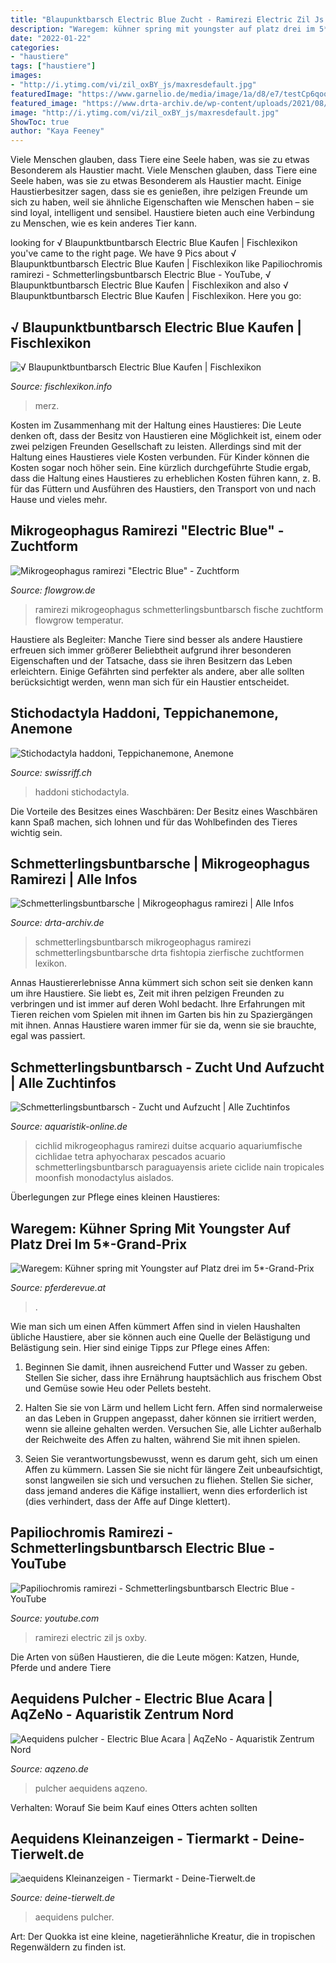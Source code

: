 ```yaml
---
title: "Blaupunktbarsch Electric Blue Zucht - Ramirezi Electric Zil Js Oxby"
description: "Waregem: kühner spring mit youngster auf platz drei im 5*-grand-prix"
date: "2022-01-22"
categories:
- "haustiere"
tags: ["haustiere"]
images:
- "http://i.ytimg.com/vi/zil_oxBY_js/maxresdefault.jpg"
featuredImage: "https://www.garnelio.de/media/image/1a/d8/e7/testCp6qoo3zu6wbk_600x600.jpg"
featured_image: "https://www.drta-archiv.de/wp-content/uploads/2021/08/Mikrogeophagus-Ramirezi-–-Schmetterlingsbuntbarsch-Image-1-1024x576.jpg"
image: "http://i.ytimg.com/vi/zil_oxBY_js/maxresdefault.jpg"
ShowToc: true
author: "Kaya Feeney"
---
```



Viele Menschen glauben, dass Tiere eine Seele haben, was sie zu etwas Besonderem als Haustier macht.
Viele Menschen glauben, dass Tiere eine Seele haben, was sie zu etwas Besonderem als Haustier macht. Einige Haustierbesitzer sagen, dass sie es genießen, ihre pelzigen Freunde um sich zu haben, weil sie ähnliche Eigenschaften wie Menschen haben – sie sind loyal, intelligent und sensibel. Haustiere bieten auch eine Verbindung zu Menschen, wie es kein anderes Tier kann.

	

		
looking for √ Blaupunktbuntbarsch Electric Blue Kaufen | Fischlexikon you've came to the right page. We have 9 Pics about √ Blaupunktbuntbarsch Electric Blue Kaufen | Fischlexikon like Papiliochromis ramirezi - Schmetterlingsbuntbarsch Electric Blue - YouTube, √ Blaupunktbuntbarsch Electric Blue Kaufen | Fischlexikon and also √ Blaupunktbuntbarsch Electric Blue Kaufen | Fischlexikon. Here you go:
		
    
## √ Blaupunktbuntbarsch Electric Blue Kaufen | Fischlexikon

<img loading=lazy src="https://zierfischgrosshandel-peter-merz.de/images/product_images/original_images/0702619 a.jpg" onerror="this.onerror=null;this.src='https://tse3.mm.bing.net/th?id=OIP.pJ8QmgJAcHAvvYzm9DXYlwHaE8&amp;pid=15.1';" alt="√ Blaupunktbuntbarsch Electric Blue Kaufen | Fischlexikon">

_Source: fischlexikon.info_

>merz. 

	

Kosten im Zusammenhang mit der Haltung eines Haustieres:
Die Leute denken oft, dass der Besitz von Haustieren eine Möglichkeit ist, einem oder zwei pelzigen Freunden Gesellschaft zu leisten. Allerdings sind mit der Haltung eines Haustieres viele Kosten verbunden. Für Kinder können die Kosten sogar noch höher sein. Eine kürzlich durchgeführte Studie ergab, dass die Haltung eines Haustieres zu erheblichen Kosten führen kann, z. B. für das Füttern und Ausführen des Haustiers, den Transport von und nach Hause und vieles mehr.

    
## Mikrogeophagus Ramirezi &quot;Electric Blue&quot; - Zuchtform

<img loading=lazy src="http://www.flowgrow.de/db/images/fische/detail/mikrogeophagus-ramirezi-electric-blue-51234a3c6b890.jpg" onerror="this.onerror=null;this.src='https://tse4.mm.bing.net/th?id=OIP.JxZUA8KHFkNjexsa60V7igHaEk&amp;pid=15.1';" alt="Mikrogeophagus ramirezi &quot;Electric Blue&quot; - Zuchtform">

_Source: flowgrow.de_

>ramirezi mikrogeophagus schmetterlingsbuntbarsch fische zuchtform flowgrow temperatur. 

	

Haustiere als Begleiter: Manche Tiere sind besser als andere
Haustiere erfreuen sich immer größerer Beliebtheit aufgrund ihrer besonderen Eigenschaften und der Tatsache, dass sie ihren Besitzern das Leben erleichtern. Einige Gefährten sind perfekter als andere, aber alle sollten berücksichtigt werden, wenn man sich für ein Haustier entscheidet.

    
## Stichodactyla Haddoni, Teppichanemone, Anemone

<img loading=lazy src="https://swissriff.ch/2857-large_default/stichodactyla-haddoni.jpg" onerror="this.onerror=null;this.src='https://tse4.mm.bing.net/th?id=OIP.xz6U9-h7BFkbzsCspqMT4QHaIV&amp;pid=15.1';" alt="Stichodactyla haddoni, Teppichanemone, Anemone">

_Source: swissriff.ch_

>haddoni stichodactyla. 

	

Die Vorteile des Besitzes eines Waschbären: Der Besitz eines Waschbären kann Spaß machen, sich lohnen und für das Wohlbefinden des Tieres wichtig sein.

    
## Schmetterlingsbuntbarsche | Mikrogeophagus Ramirezi | Alle Infos

<img loading=lazy src="https://www.drta-archiv.de/wp-content/uploads/2021/08/Mikrogeophagus-Ramirezi-–-Schmetterlingsbuntbarsch-Image-1-1024x576.jpg" onerror="this.onerror=null;this.src='https://tse3.mm.bing.net/th?id=OIP.KxvCMdeQqVnNKZHL_9LAUgHaEK&amp;pid=15.1';" alt="Schmetterlingsbuntbarsche | Mikrogeophagus ramirezi | Alle Infos">

_Source: drta-archiv.de_

>schmetterlingsbuntbarsch mikrogeophagus ramirezi schmetterlingsbuntbarsche drta fishtopia zierfische zuchtformen lexikon. 

	

Annas Haustiererlebnisse
Anna kümmert sich schon seit sie denken kann um ihre Haustiere. Sie liebt es, Zeit mit ihren pelzigen Freunden zu verbringen und ist immer auf deren Wohl bedacht. Ihre Erfahrungen mit Tieren reichen vom Spielen mit ihnen im Garten bis hin zu Spaziergängen mit ihnen. Annas Haustiere waren immer für sie da, wenn sie sie brauchte, egal was passiert.

    
## Schmetterlingsbuntbarsch - Zucht Und Aufzucht | Alle Zuchtinfos

<img loading=lazy src="https://www.garnelio.de/media/image/1a/d8/e7/testCp6qoo3zu6wbk_600x600.jpg" onerror="this.onerror=null;this.src='https://tse4.mm.bing.net/th?id=OIP.q-XM1Z_qr6Ge-qTLgBKgcQHaF7&amp;pid=15.1';" alt="Schmetterlingsbuntbarsch - Zucht und Aufzucht | Alle Zuchtinfos">

_Source: aquaristik-online.de_

>cichlid mikrogeophagus ramirezi duitse acquario aquariumfische cichlidae tetra aphyocharax pescados acuario schmetterlingsbuntbarsch paraguayensis ariete ciclide nain tropicales moonfish monodactylus aislados. 

	

Überlegungen zur Pflege eines kleinen Haustieres:

    
## Waregem: Kühner Spring Mit Youngster Auf Platz Drei Im 5*-Grand-Prix

<img loading=lazy src="https://www.pferderevue.at/content/pferderevue/pferderevue/de/aktuelles/sport/springen/2019/09/waregem--kuehner-spring-mit-youngster-auf-platz-drei-im-5--grand/_jcr_content/rtePar/richtext.fitIn.agrarverlag_articleimage_mobile.jpg/1569782012247/MaxKuehner_Elektric Blue P_cZVg.jpg" onerror="this.onerror=null;this.src='https://tse3.mm.bing.net/th?id=OIP.0ZGYgwO0sLOcKF1rQnAGuAHaE7&amp;pid=15.1';" alt="Waregem: Kühner spring mit Youngster auf Platz drei im 5*-Grand-Prix">

_Source: pferderevue.at_

>. 

	

Wie man sich um einen Affen kümmert
Affen sind in vielen Haushalten übliche Haustiere, aber sie können auch eine Quelle der Belästigung und Belästigung sein. Hier sind einige Tipps zur Pflege eines Affen:
1) Beginnen Sie damit, ihnen ausreichend Futter und Wasser zu geben. Stellen Sie sicher, dass ihre Ernährung hauptsächlich aus frischem Obst und Gemüse sowie Heu oder Pellets besteht.

2) Halten Sie sie von Lärm und hellem Licht fern. Affen sind normalerweise an das Leben in Gruppen angepasst, daher können sie irritiert werden, wenn sie alleine gehalten werden. Versuchen Sie, alle Lichter außerhalb der Reichweite des Affen zu halten, während Sie mit ihnen spielen.

3) Seien Sie verantwortungsbewusst, wenn es darum geht, sich um einen Affen zu kümmern. Lassen Sie sie nicht für längere Zeit unbeaufsichtigt, sonst langweilen sie sich und versuchen zu fliehen. Stellen Sie sicher, dass jemand anderes die Käfige installiert, wenn dies erforderlich ist (dies verhindert, dass der Affe auf Dinge klettert).

    
## Papiliochromis Ramirezi - Schmetterlingsbuntbarsch Electric Blue - YouTube

<img loading=lazy src="http://i.ytimg.com/vi/zil_oxBY_js/maxresdefault.jpg" onerror="this.onerror=null;this.src='https://tse1.mm.bing.net/th?id=OIP.HgfM7exmzJyx7DhaTUVNuAHaEK&amp;pid=15.1';" alt="Papiliochromis ramirezi - Schmetterlingsbuntbarsch Electric Blue - YouTube">

_Source: youtube.com_

>ramirezi electric zil js oxby. 

	

Die Arten von süßen Haustieren, die die Leute mögen: Katzen, Hunde, Pferde und andere Tiere

    
## Aequidens Pulcher - Electric Blue Acara | AqZeNo - Aquaristik Zentrum Nord

<img loading=lazy src="https://aqzeno.de/media/image/63/10/f0/aequidens-pulcher-electric-blue-acara-cich201-smHwTm8XKMgXYFp.jpg" onerror="this.onerror=null;this.src='https://tse1.mm.bing.net/th?id=OIP.Gg4RWdXmDTAtD8iYrtAifgHaFj&amp;pid=15.1';" alt="Aequidens pulcher - Electric Blue Acara | AqZeNo - Aquaristik Zentrum Nord">

_Source: aqzeno.de_

>pulcher aequidens aqzeno. 

	

Verhalten: Worauf Sie beim Kauf eines Otters achten sollten

    
## Aequidens Kleinanzeigen - Tiermarkt - Deine-Tierwelt.de

<img loading=lazy src="http://bild2.qimage.de/blaupunktbarsch-neon-electric-foto-bild-112283852.jpg" onerror="this.onerror=null;this.src='https://tse1.mm.bing.net/th?id=OIP.WckbLJvNvXYW1WU6TfqTCwHaEh&amp;pid=15.1';" alt="aequidens Kleinanzeigen - Tiermarkt - Deine-Tierwelt.de">

_Source: deine-tierwelt.de_

>aequidens pulcher. 

	

Art: Der Quokka ist eine kleine, nagetierähnliche Kreatur, die in tropischen Regenwäldern zu finden ist.

